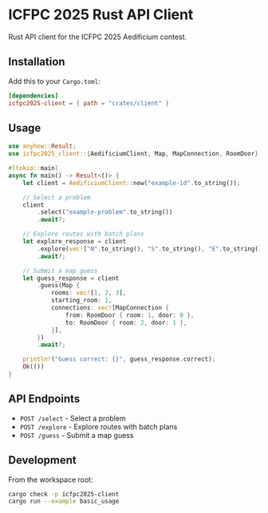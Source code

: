 # ICFPC 2025 Rust API Client

Rust API client for the ICFPC 2025 Aedificium contest.

## Installation

Add this to your `Cargo.toml`:

```toml
[dependencies]
icfpc2025-client = { path = "crates/client" }
```

## Usage

```rust
use anyhow::Result;
use icfpc2025_client::{AedificiumClient, Map, MapConnection, RoomDoor};

#[tokio::main]
async fn main() -> Result<()> {
    let client = AedificiumClient::new("example-id".to_string());

    // Select a problem
    client
        .select("example-problem".to_string())
        .await?;

    // Explore routes with batch plans
    let explore_response = client
        .explore(vec!["N".to_string(), "S".to_string(), "E".to_string()])
        .await?;

    // Submit a map guess
    let guess_response = client
        .guess(Map {
            rooms: vec![1, 2, 3],
            starting_room: 1,
            connections: vec![MapConnection {
                from: RoomDoor { room: 1, door: 0 },
                to: RoomDoor { room: 2, door: 1 },
            }],
        })
        .await?;

    println!("Guess correct: {}", guess_response.correct);
    Ok(())
}
```

## API Endpoints

- `POST /select` - Select a problem
- `POST /explore` - Explore routes with batch plans
- `POST /guess` - Submit a map guess

## Development

From the workspace root:

```bash
cargo check -p icfpc2025-client
cargo run --example basic_usage
```
